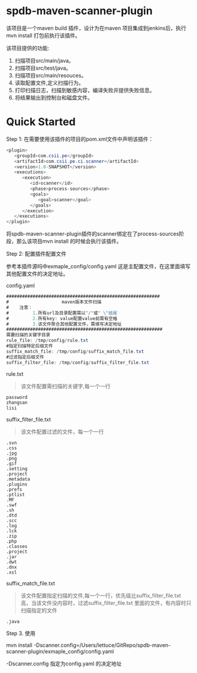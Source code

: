 # spdb-maven-scanner-plugin


该项目是一个maven build 插件，设计为在maven 项目集成到jenkins后，执行mvn install 打包前执行该插件。


该项目提供的功能:

1. 扫描项目src/main/java。
2. 扫描项目src/test/java。
3. 扫描项目src/main/resouces。
4. 读取配置文件,定义扫描行为。
5. 打印扫描日志，扫描到敏感内容，编译失败并提供失败信息。
6. 将结果输出到控制台和磁盘文件。

# Quick Started

Step 1: 在需要使用该插件的项目的pom.xml文件中声明该插件：

```java
<plugin>
   <groupId>com.csii.pe</groupId>
   <artifactId>com.csii.pe.ci.scanner</artifactId>
   <version>1.0-SNAPSHOT</version>
   <executions>
      <execution>
         <id>scanner</id>
         <phase>process-sources</phase>
         <goals>
            <goal>scanner</goal>
         </goals>
      </execution>
   </executions>
</plugin> 
```
将spdb-maven-scanner-plugin插件的scanner绑定在了process-sources阶段，那么该项目mvn install 的时候会执行该插件。

Step 2: 配置插件配置文件
 
 参考本插件源吗中exmaple_config/config.yaml 这是主配置文件，在这里面填写其他配置文件的决定地址。
 
config.yaml

```java
##########################################################
#                    maven版本文件扫描
#    注意：
#         1.所有url及目录配置需以"/"或" \"结尾
#         2.所有key: value配置value前需有空格
#         3.该文件聚合其他配置文件，需填写决定地址
###########################################################
需要扫描的关键字目录
rule_file: /tmp/config/rule.txt
#指定扫描特定后缀文件
suffix_match_file: /tmp/config/suffix_match_file.txt
#过滤指定后缀文件
suffix_filter_file: /tmp/config/suffix_filter_file.txt
```

rule.txt

> 该文件配置需扫描的关键字,每一个一行

```java
password
zhangsan
lisi
```


suffix_filter_file.txt

> 该文件配置过滤的文件，每一个一行

```
.svn
.css
.jpg
.png
.gif
.setting
.project
.metadata
.plugins
.prefs
.ptlist
.MF
.swf
.sh
.dtd
.scc
.log
.lck
.zip
.php
.classes
.project
.jar
.dwt
.dnx
.xsl
```

suffix_match_file.txt

> 该文件配置指定扫描的文件,每一个一行，优先级比suffix_filter_file.txt 高，当该文件没内容时，过滤suffix_filter_file.txt 里面的文件，有内容时只扫描指定的文件

```
.java
```


Step 3. 使用

mvn install -Dscanner.config=/Users/lettuce/GitRepo/spdb-maven-scanner-plugin/exmaple_config/config.yaml

-Dscanner.config 指定为config.yaml 的决定地址

